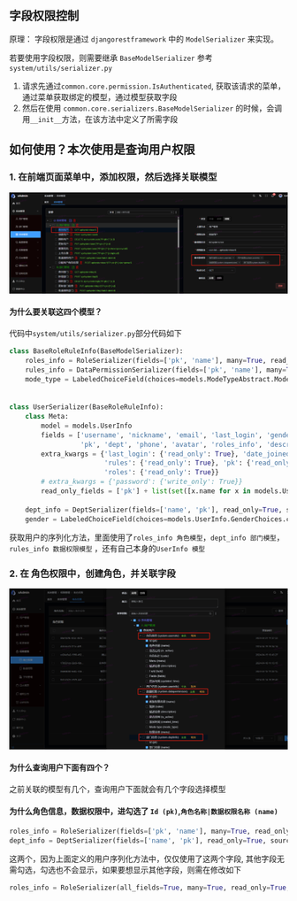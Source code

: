 ## 字段权限控制

原理： 字段权限是通过 ```djangorestframework``` 中的 ```ModelSerializer``` 来实现。

若要使用字段权限，则需要继承 ```BaseModelSerializer``` 参考 ```system/utils/serializer.py```

1. 请求先通过```common.core.permission.IsAuthenticated```, 获取该请求的菜单，通过菜单获取绑定的模型，通过模型获取字段
2. 然后在使用 ```common.core.serializers.BaseModelSerializer``` 的时候，会调用```__init__```方法，在该方法中定义了所需字段

## 如何使用？本次使用是查询用户权限

### 1. 在前端页面菜单中，添加权限，然后选择关联模型

![add-user-menu.png](imgs/field-permission/add-user-menu.png)

#### 为什么要关联这四个模型？

代码中```system/utils/serializer.py```部分代码如下

```python
class BaseRoleRuleInfo(BaseModelSerializer):
    roles_info = RoleSerializer(fields=['pk', 'name'], many=True, read_only=True, source='roles')
    rules_info = DataPermissionSerializer(fields=['pk', 'name'], many=True, read_only=True, source='rules')
    mode_type = LabeledChoiceField(choices=models.ModeTypeAbstract.ModeChoices.choices)


class UserSerializer(BaseRoleRuleInfo):
    class Meta:
        model = models.UserInfo
        fields = ['username', 'nickname', 'email', 'last_login', 'gender', 'date_joined', 'roles', 'rules', 'is_active',
                  'pk', 'dept', 'phone', 'avatar', 'roles_info', 'description', 'dept_info', 'rules_info', 'mode_type']
        extra_kwargs = {'last_login': {'read_only': True}, 'date_joined': {'read_only': True},
                        'rules': {'read_only': True}, 'pk': {'read_only': True}, 'avatar': {'read_only': True},
                        'roles': {'read_only': True}}
        # extra_kwargs = {'password': {'write_only': True}}
        read_only_fields = ['pk'] + list(set([x.name for x in models.UserInfo._meta.fields]) - set(fields))

    dept_info = DeptSerializer(fields=['name', 'pk'], read_only=True, source='dept')
    gender = LabeledChoiceField(choices=models.UserInfo.GenderChoices.choices)
```

获取用户的序列化方法，里面使用了```roles_info 角色模型```，```dept_info 部门模型```，```rules_info 数据权限模型```
，还有自己本身的```UserInfo 模型```

### 2. 在 角色权限中，创建角色，并关联字段

![add-role.png](imgs/field-permission/add-role.png)

#### 为什么查询用户下面有四个？

之前关联的模型有几个，查询用户下面就会有几个字段选择模型

#### 为什么角色信息，数据权限中，进勾选了 ```Id (pk)```,```角色名称|数据权限名称 (name)```

```python
roles_info = RoleSerializer(fields=['pk', 'name'], many=True, read_only=True, source='roles')
dept_info = DeptSerializer(fields=['name', 'pk'], read_only=True, source='dept')
```

这两个，因为上面定义的用户序列化方法中，仅仅使用了这两个字段, 其他字段无需勾选，勾选也不会显示，如果要想显示其他字段，则需在修改如下

```python
roles_info = RoleSerializer(all_fields=True, many=True, read_only=True, source='roles')
```